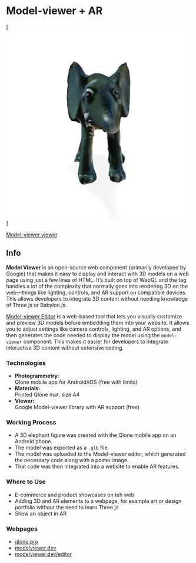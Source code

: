 # Model-viewer + AR

[![Model-viewer + AR](../../images/elephant.jpg)]

[Model-viewer viewer](https://modelviewer.dev/)

## Info

**Model Viewer** is an open-source web component (primarily developed by Google) that makes it easy to display and interact with 3D models on a web page using just a few lines of HTML. It’s built on top of WebGL and the <model-viewer> tag handles a lot of the complexity that normally goes into rendering 3D on the web—things like lighting, controls, and AR support on compatible devices. This allows developers to integrate 3D content without needing knowledge of Three.js or Babylon.js.

[Model-viewer Editor](https://modelviewer.dev/editor) is a web-based tool that lets you visually customize and preview 3D models before embedding them into your website. It allows you to adjust settings like camera controls, lighting, and AR options, and then generates the code needed to display the model using the `model-viewer` component. This makes it easier for developers to integrate interactive 3D content without extensive coding.

### Technologies

- **Photogrammetry:**  
  Qlone mobile app for Android/iOS (free with limits)
- **Materials:**  
  Printed Qlone mat, size A4
- **Viewer:**  
  Google Model-viewer library with AR support (free)

### Working Process

- A 3D elephant figure was created with the Qlone mobile app on an Android phone.
- The model was exported as a `.glb` file.
- The model was uploaded to the Model-viewer editor, which generated the necessary code along with a poster image.
- That code was then integrated into a website to enable AR features.

### Where to Use

- E-commerce and product showcases on teh web
- Adding 3D and AR elements to a webpage, for example art or design portfolio without the need to learn Three.js
- Show an object in AR

### Webpages

- [qlone.pro](https://www.qlone.pro)
- [modelviewer.dev](https://modelviewer.dev)
- [modelviewer.dev/editor](https://modelviewer.dev/editor)
